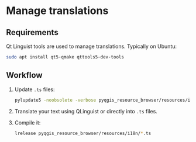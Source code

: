 # Manage translations

## Requirements

Qt Linguist tools are used to manage translations. Typically on Ubuntu:

```bash
sudo apt install qt5-qmake qttools5-dev-tools
```

## Workflow

1. Update `.ts` files:

    ```bash
    pylupdate5 -noobsolete -verbose pyqgis_resource_browser/resources/i18n/plugin_translation.pro
    ```

2. Translate your text using QLinguist or directly into `.ts` files.
3. Compile it:

    ```bash
    lrelease pyqgis_resource_browser/resources/i18n/*.ts
    ```
